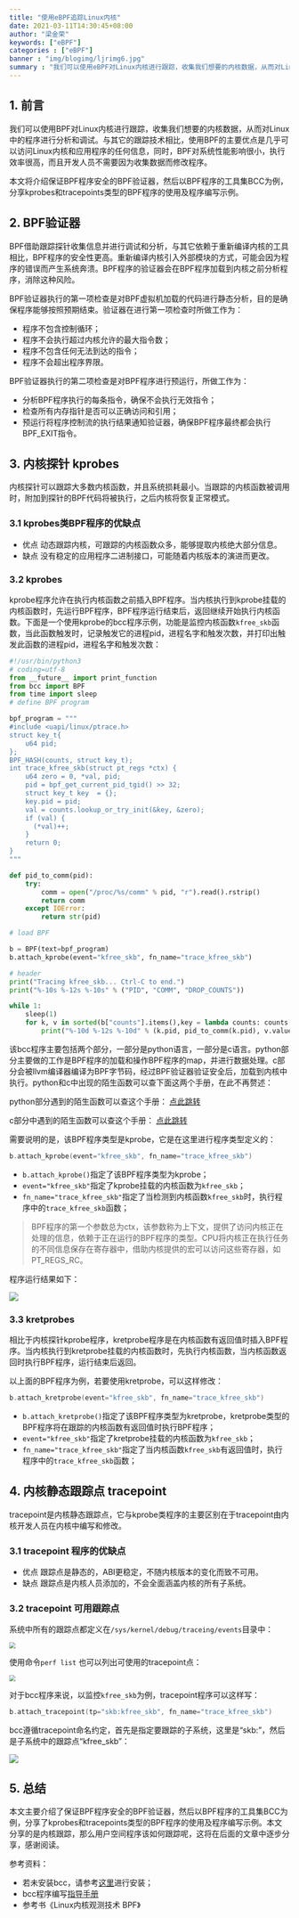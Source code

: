 ```yaml
---
title: "使用eBPF追踪Linux内核"
date: 2021-03-11T14:30:45+08:00
author: "梁金荣"
keywords: ["eBPF"]
categories : ["eBPF"]
banner : "img/blogimg/ljrimg6.jpg"
summary : "我们可以使用eBPF对Linux内核进行跟踪，收集我们想要的内核数据，从而对Linux中的程序进行分析和调试。本文将介绍保证BPF程序安全的BPF验证器，然后以BPF程序的工具集BCC为例，分享kprobes和tracepoints类型的BPF程序的使用及程序编写示例。"
---
```


## 1. 前言

我们可以使用BPF对Linux内核进行跟踪，收集我们想要的内核数据，从而对Linux中的程序进行分析和调试。与其它的跟踪技术相比，使用BPF的主要优点是几乎可以访问Linux内核和应用程序的任何信息，同时，BPF对系统性能影响很小，执行效率很高，而且开发人员不需要因为收集数据而修改程序。

本文将介绍保证BPF程序安全的BPF验证器，然后以BPF程序的工具集BCC为例，分享kprobes和tracepoints类型的BPF程序的使用及程序编写示例。

## 2. BPF验证器
BPF借助跟踪探针收集信息并进行调试和分析，与其它依赖于重新编译内核的工具相比，BPF程序的安全性更高。重新编译内核引入外部模块的方式，可能会因为程序的错误而产生系统奔溃。BPF程序的验证器会在BPF程序加载到内核之前分析程序，消除这种风险。

BPF验证器执行的第一项检查是对BPF虚拟机加载的代码进行静态分析，目的是确保程序能够按照预期结束。验证器在进行第一项检查时所做工作为：
- 程序不包含控制循环；
- 程序不会执行超过内核允许的最大指令数；
- 程序不包含任何无法到达的指令；
- 程序不会超出程序界限。

BPF验证器执行的第二项检查是对BPF程序进行预运行，所做工作为：
- 分析BPF程序执行的每条指令，确保不会执行无效指令；
- 检查所有内存指针是否可以正确访问和引用；
- 预运行将程序控制流的执行结果通知验证器，确保BPF程序最终都会执行BPF_EXIT指令。
## 3. 内核探针 kprobes
内核探针可以跟踪大多数内核函数，并且系统损耗最小。当跟踪的内核函数被调用时，附加到探针的BPF代码将被执行，之后内核将恢复正常模式。
### 3.1 kprobes类BPF程序的优缺点
- 优点
动态跟踪内核，可跟踪的内核函数众多，能够提取内核绝大部分信息。
- 缺点
没有稳定的应用程序二进制接口，可能随着内核版本的演进而更改。
### 3.2 kprobes
kprobe程序允许在执行内核函数之前插入BPF程序。当内核执行到kprobe挂载的内核函数时，先运行BPF程序，BPF程序运行结束后，返回继续开始执行内核函数。下面是一个使用kprobe的bcc程序示例，功能是监控内核函数`kfree_skb`函数，当此函数触发时，记录触发它的进程pid，进程名字和触发次数，并打印出触发此函数的进程pid，进程名字和触发次数：
```python
#!/usr/bin/python3
# coding=utf-8
from __future__ import print_function
from bcc import BPF
from time import sleep
# define BPF program

bpf_program = """
#include <uapi/linux/ptrace.h>
struct key_t{
	u64 pid;
};
BPF_HASH(counts, struct key_t);
int trace_kfree_skb(struct pt_regs *ctx) {
	u64 zero = 0, *val, pid;
	pid = bpf_get_current_pid_tgid() >> 32;
	struct key_t key  = {};
	key.pid = pid;
    val = counts.lookup_or_try_init(&key, &zero);
    if (val) {
      (*val)++;
    }
    return 0;
}
"""

def pid_to_comm(pid):
    try:
        comm = open("/proc/%s/comm" % pid, "r").read().rstrip()
        return comm
    except IOError:
        return str(pid)

# load BPF

b = BPF(text=bpf_program)
b.attach_kprobe(event="kfree_skb", fn_name="trace_kfree_skb")

# header
print("Tracing kfree_skb... Ctrl-C to end.")
print("%-10s %-12s %-10s" % ("PID", "COMM", "DROP_COUNTS"))

while 1:
	sleep(1)
	for k, v in sorted(b["counts"].items(),key = lambda counts: counts[1].value):
	  	print("%-10d %-12s %-10d" % (k.pid, pid_to_comm(k.pid), v.value))
```
该bcc程序主要包括两个部分，一部分是python语言，一部分是c语言。python部分主要做的工作是BPF程序的加载和操作BPF程序的map，并进行数据处理。c部分会被llvm编译器编译为BPF字节码，经过BPF验证器验证安全后，加载到内核中执行。python和c中出现的陌生函数可以查下面这两个手册，在此不再赘述：

python部分遇到的陌生函数可以查这个手册：
[点此跳转](https://github.com/iovisor/bcc/blob/master/docs/reference_guide.md#bcc-python)

c部分中遇到的陌生函数可以查这个手册：
[点此跳转](https://github.com/iovisor/bcc/blob/master/docs/reference_guide.md#bpf-c)

需要说明的是，该BPF程序类型是kprobe，它是在这里进行程序类型定义的：
```c
b.attach_kprobe(event="kfree_skb", fn_name="trace_kfree_skb")
```
- `b.attach_kprobe()`指定了该BPF程序类型为kprobe；
- `event="kfree_skb"`指定了kprobe挂载的内核函数为`kfree_skb`；
- `fn_name="trace_kfree_skb"`指定了当检测到内核函数`kfree_skb`时，执行程序中的`trace_kfree_skb`函数；

>BPF程序的第一个参数总为ctx，该参数称为上下文，提供了访问内核正在处理的信息，依赖于正在运行的BPF程序的类型。CPU将内核正在执行任务的不同信息保存在寄存器中，借助内核提供的宏可以访问这些寄存器，如PT_REGS_RC。

程序运行结果如下：

![](img/1.png)

### 3.3 kretprobes
相比于内核探针kprobe程序，kretprobe程序是在内核函数有返回值时插入BPF程序。当内核执行到kretprobe挂载的内核函数时，先执行内核函数，当内核函数返回时执行BPF程序，运行结束后返回。

以上面的BPF程序为例，若要使用kretprobe，可以这样修改：
```c
b.attach_kretprobe(event="kfree_skb", fn_name="trace_kfree_skb")
```
- `b.attach_kretprobe()`指定了该BPF程序类型为kretprobe，kretprobe类型的BPF程序将在跟踪的内核函数有返回值时执行BPF程序；
- `event="kfree_skb"`指定了kretprobe挂载的内核函数为`kfree_skb`；
- `fn_name="trace_kfree_skb"`指定了当内核函数`kfree_skb`有返回值时，执行程序中的`trace_kfree_skb`函数；

## 4. 内核静态跟踪点 tracepoint
tracepoint是内核静态跟踪点，它与kprobe类程序的主要区别在于tracepoint由内核开发人员在内核中编写和修改。
### 3.1 tracepoint 程序的优缺点
- 优点
跟踪点是静态的，ABI更稳定，不随内核版本的变化而致不可用。
- 缺点
跟踪点是内核人员添加的，不会全面涵盖内核的所有子系统。
### 3.2 tracepoint 可用跟踪点
系统中所有的跟踪点都定义在`/sys/kernel/debug/traceing/events`目录中：

<img src="img/2.png" style="zoom: 67%;" />

使用命令`perf list` 也可以列出可使用的tracepoint点：

<img src="img/3.png" style="zoom:67%;" />

对于bcc程序来说，以监控`kfree_skb`为例，tracepoint程序可以这样写：

```c
b.attach_tracepoint(tp="skb:kfree_skb", fn_name="trace_kfree_skb")
```
bcc遵循tracepoint命名约定，首先是指定要跟踪的子系统，这里是“skb:”，然后是子系统中的跟踪点“kfree_skb”：

![](img/4.png)



## 5. 总结
本文主要介绍了保证BPF程序安全的BPF验证器，然后以BPF程序的工具集BCC为例，分享了kprobes和tracepoints类型的BPF程序的使用及程序编写示例。本文分享的是内核跟踪，那么用户空间程序该如何跟踪呢，这将在后面的文章中逐步分享，感谢阅读。

参考资料：
- 若未安装bcc，请参考[这里](https://github.com/iovisor/bcc/blob/master/INSTALL.md)进行安装；
- bcc程序编写[指导手册](https://github.com/iovisor/bcc/blob/master/docs/reference_guide.md)
- 参考书《Linux内核观测技术 BPF》
